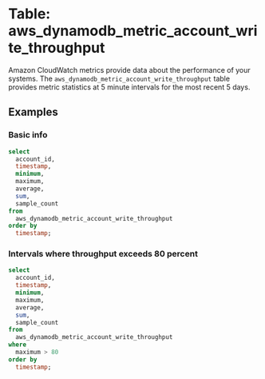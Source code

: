 # Table: aws_dynamodb_metric_account_write_throughput

Amazon CloudWatch metrics provide data about the performance of your systems. The `aws_dynamodb_metric_account_write_throughput` table provides metric statistics at 5 minute intervals for the most recent 5 days.

## Examples

### Basic info

```sql
select
  account_id,
  timestamp,
  minimum,
  maximum,
  average,
  sum,
  sample_count
from
  aws_dynamodb_metric_account_write_throughput
order by
  timestamp;
```

### Intervals where throughput exceeds 80 percent

```sql
select
  account_id,
  timestamp,
  minimum,
  maximum,
  average,
  sum,
  sample_count
from
  aws_dynamodb_metric_account_write_throughput
where
  maximum > 80
order by
  timestamp;
```
